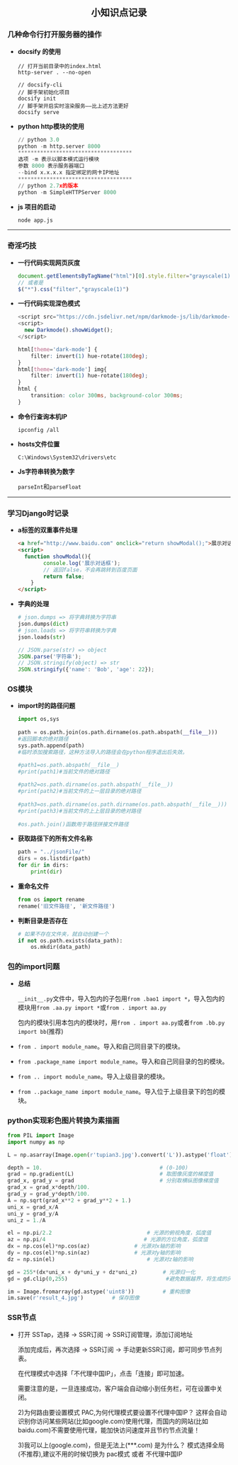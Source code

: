 <h2 align="center">小知识点记录</h2>

### 几种命令行打开服务器的操作

- **docsify 的使用**

  ```
  // 打开当前目录中的index.html
  http-server . --no-open
  ```

  ```
  // docsify-cli
  // 脚手架初始化项目
  docsify init
  // 脚手架开启实时渲染服务——比上述方法更好
  docsify serve
  ```

- **python http模块的使用**

  ```python
  // python 3.0
  python -m http.server 8000
  ************************************
  选项 -m 表示以脚本模式运行模块
  参数 8000 表示服务器端口
  --bind x.x.x.x 指定绑定的网卡IP地址
  ************************************
  // python 2.7x的版本
  python -m SimpleHTTPServer 8000
  ```

- **js 项目的启动**

  ```
  node app.js
  ```

----

### 奇淫巧技

- **一行代码实现网页灰度**

  ```js
  document.getElementsByTagName("html")[0].style.filter="grayscale(1)"
  // 或者是
  $("*").css("filter","grayscale(1)")
  ```
  
- **一行代码实现深色模式**

  ```js
  <script src="https://cdn.jsdelivr.net/npm/darkmode-js/lib/darkmode-js.min.js"></script>
  <script>
  	new Darkmode().showWidget();
  </script>
  ```

  ```css
  html[theme='dark-mode'] {
      filter: invert(1) hue-rotate(180deg);
  }
  html[theme='dark-mode'] img{
      filter: invert(1) hue-rotate(180deg);
  }
  html {
      transition: color 300ms, background-color 300ms;
  }
  ```

- **命令行查询本机IP**

  ```
  ipconfig /all
  ```
  
- **hosts文件位置**

  `C:\Windows\System32\drivers\etc`
  
- **Js字符串转换为数字**

  `parseInt`和`parseFloat`

---

### 学习Django时记录

- **a标签的双重事件处理**

  ```html
  <a href="http://www.baidu.com" onclick="return showModal();">展示对话框</a>
  <script>
  	function showModal(){
          console.log('展示对话框');
          // 返回false，不会再跳转到百度页面
          return false;
      }
  </script>
  ```

- **字典的处理**

  ```python
  # json.dumps => 将字典转换为字符串
  json.dumps(dict)
  # json.loads => 将字符串转换为字典
  json.loads(str)
  ```

  ```js
  // JSON.parse(str) => object
  JSON.parse('字符串');
  // JSON.stringify(object) => str
  JSON.stringify({'name': 'Bob', 'age': 22});
  ```


### OS模块

- **import时的路径问题**

  ```python
  import os,sys
   
  path = os.path.join(os.path.dirname(os.path.abspath(__file__))) 
  #返回脚本的绝对路径
  sys.path.append(path)
  #临时添加搜索路径，这种方法导入的路径会在python程序退出后失效。
  
  #path1=os.path.abspath(__file__)
  #print(path1)#当前文件的绝对路径
   
  #path2=os.path.dirname(os.path.abspath(__file__))
  #print(path2)#当前文件的上一层目录的绝对路径
   
  #path3=os.path.dirname(os.path.dirname(os.path.abspath(__file__)))
  #print(path3)#当前文件的上上层目录的绝对路径
   
  #os.path.join()函数用于路径拼接文件路径
  ```
  
- **获取路径下的所有文件名称**

  ```python
  path = "../jsonFile/"
  dirs = os.listdir(path)
  for dir in dirs:
      print(dir)
  ```

- **重命名文件**

  ```python
  from os import rename
  rename('旧文件路径', '新文件路径')
  ```
  
- **判断目录是否存在**

  ```python
  # 如果不存在文件夹，就自动创建一个
  if not os.path.exists(data_path): 
      os.mkdir(data_path)  
  ```

### 包的import问题

- **总结**

  `__init__.py`文件中，导入包内的子包用`from .bao1 import *`，导入包内的模块用`from .aa.py import *`或`from . import aa.py`

  包内的模块引用本包内的模块时，用`from . import aa.py`或者`from .bb.py import bb`(推荐)
  
- `from . import module_name`。导入和自己同目录下的模块。

- `from .package_name import module_name`。导入和自己同目录的包的模块。

- `from .. import module_name`。导入上级目录的模块。

- `from ..package_name import module_name`。导入位于上级目录下的包的模块。

### python实现彩色图片转换为素描画

```python
from PIL import Image
import numpy as np

L = np.asarray(Image.open(r'tupian3.jpg').convert('L')).astype('float')     #取得图像灰度

depth = 10.                                     # (0-100)
grad = np.gradient(L)                           # 取图像灰度的梯度值
grad_x, grad_y = grad                           # 分别取横纵图像梯度值
grad_x = grad_x*depth/100.
grad_y = grad_y*depth/100.
A = np.sqrt(grad_x**2 + grad_y**2 + 1.)
uni_x = grad_x/A
uni_y = grad_y/A
uni_z = 1./A

el = np.pi/2.2                              # 光源的俯视角度，弧度值
az = np.pi/4                               # 光源的方位角度，弧度值
dx = np.cos(el)*np.cos(az)              # 光源对x轴的影响
dy = np.cos(el)*np.sin(az)              # 光源对y轴的影响
dz = np.sin(el)                             # 光源对z轴的影响

gd = 255*(dx*uni_x + dy*uni_y + dz*uni_z)        # 光源归一化
gd = gd.clip(0,255)                               #避免数据越界，将生成的灰度值裁剪至0-255之间

im = Image.fromarray(gd.astype('uint8'))         # 重构图像
im.save(r'result_4.jpg')         # 保存图像
```

### SSR节点

- 打开 SSTap，选择 -> SSR订阅 -> SSR订阅管理，添加订阅地址

  添加完成后，再次选择 -> SSR订阅 -> 手动更新SSR订阅，即可同步节点列表。

  在代理模式中选择「不代理中国IP」，点击「连接」即可加速。

  需要注意的是，一旦连接成功，客户端会自动缩小到任务栏，可在设置中关闭。

  2)为何路由要设置模式 PAC,为何代理模式要设置不代理中国IP？ 这样会自动识别你访问某些网站(比如google.com)使用代理，而国内的网站(比如baidu.com)不需要使用代理，能加快访问速度并且节约节点流量！

  3)我可以上(google.com)，但是无法上(***.com) 是为什么？ 模式选择全局(不推荐),建议不用的时候切换为 pac模式 或者 不代理中国IP